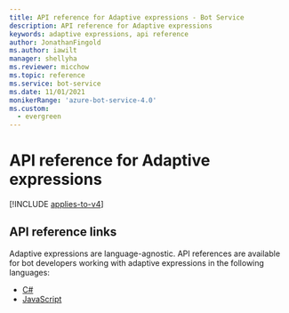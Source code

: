 ```yaml
---
title: API reference for Adaptive expressions - Bot Service
description: API reference for Adaptive expressions
keywords: adaptive expressions, api reference
author: JonathanFingold
ms.author: iawilt
manager: shellyha
ms.reviewer: micchow
ms.topic: reference
ms.service: bot-service
ms.date: 11/01/2021
monikerRange: 'azure-bot-service-4.0'
ms.custom:
  - evergreen
---
```


# API reference for Adaptive expressions

[!INCLUDE [applies-to-v4](../includes/applies-to-v4-current.md)]

## API reference links

Adaptive expressions are language-agnostic. API references are available for bot developers working with adaptive expressions in the following languages:

- [C#](/dotnet/api/adaptiveexpressions)
- [JavaScript](/javascript/api/adaptive-expressions)
